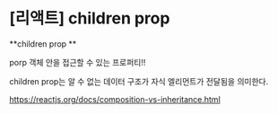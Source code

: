 # \[리액트\] children prop

**children prop **

porp 객체 안을 접근할 수 있는 프로퍼티!!

children prop는 알 수 없는 데이터 구조가 자식 엘리먼트가 전달됨을 의미한다. 

https://reactjs.org/docs/composition-vs-inheritance.html

